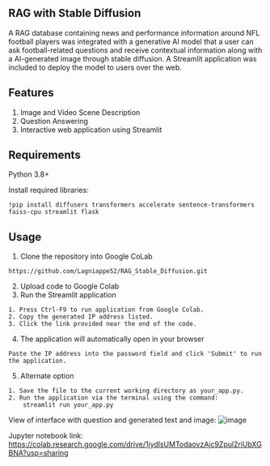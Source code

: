## RAG with Stable Diffusion

A RAG database containing news and performance information around NFL football players was integrated with a generative AI model that a user can ask football-related questions and receive contextual information along
with a AI-generated image through stable diffusion. A Streamlit application was included to deploy the model to users over the web.

## Features
1. Image and Video Scene Description
2. Question Answering
3. Interactive web application using Streamlit

## Requirements
Python 3.8+

Install required libraries:
```
!pip install diffusers transformers accelerate sentence-transformers faiss-cpu streamlit flask
```

## Usage
1. Clone the repository into Google CoLab
```
https://github.com/Lagniappe52/RAG_Stable_Diffusion.git
```
2. Upload code to Google Colab
3. Run the Streamlit application
```
1. Press Ctrl-F9 to run application from Google Colab.
2. Copy the generated IP address listed.
3. Click the link provided near the end of the code.
```
4. The application will automatically open in your browser
```
Paste the IP address into the password field and click 'Submit' to run the application.
```
5. Alternate option
```
1. Save the file to the current working directory as your_app.py.
2. Run the application via the terminal using the command:
    streamlit run your_app.py
```
View of interface with question and generated text and image:
![image](https://github.com/user-attachments/assets/50ceb8e4-def2-4a72-9e12-20b51f112067)

Jupyter notebook link:
https://colab.research.google.com/drive/1jydlsUMTodaovzAjc9Zpul2riUbXGBNA?usp=sharing
